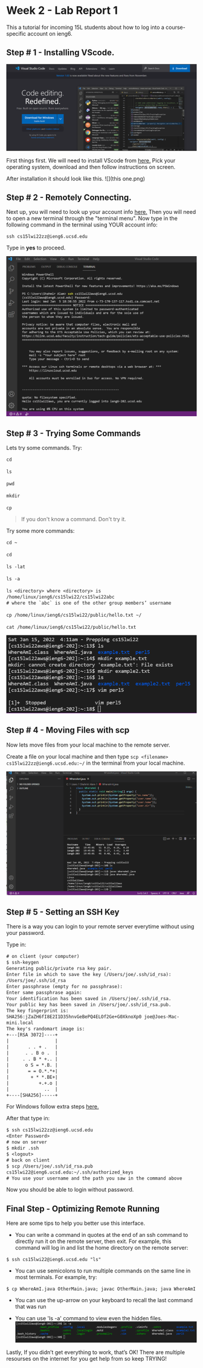 # Week 2 - Lab Report 1

This a tutorial for incoming 15L students about how to log into a course-specific account on ieng6.

## Step # 1 - Installing VScode.

![](SS1.png)

First things first. We will need to install VScode from [here.](https://code.visualstudio.com/) Pick your operating system, download and then follow instructions on screen.

After installation it should look like this.
![](this one.png)

## Step # 2 - Remotely Connecting.

Next up, you will need to look up your account info [here.](https://sdacs.ucsd.edu/~icc/index.php) Then you will need to open a new terminal through the "terminal menu". Now type in the following command in the terminal using YOUR account info:

```
ssh cs15lwi22zz@ieng6.ucsd.edu
```

Type in __yes__ to proceed.

![](SS2.png)

## Step # 3 - Trying Some Commands

Lets try some commands.
Try:

```
cd

ls

pwd

mkdir

cp
```

> If you don't know a command. Don't try it.

Try some more commands:

```
cd ~

cd

ls -lat

ls -a

ls <directory> where <directory> is /home/linux/ieng6/cs15lwi22/cs15lwi22abc
# where the `abc` is one of the other group members’ username

cp /home/linux/ieng6/cs15lwi22/public/hello.txt ~/

cat /home/linux/ieng6/cs15lwi22/public/hello.txt
```

![](SS3.png)

## Step # 4 - Moving Files with scp

Now lets move files from your local machine to the remote server.

Create a file on your local machine and then type
`scp <filename> cs15lwi22zz@ieng6.ucsd.edu:~/`
  in the terminal from your local machine.

![](SS4.png)

## Step # 5 - Setting an SSH Key

There is a way you can login to your remote server everytime without using your password.

Type in:
```
# on client (your computer)
$ ssh-keygen
Generating public/private rsa key pair.
Enter file in which to save the key (/Users/joe/.ssh/id_rsa): /Users/joe/.ssh/id_rsa
Enter passphrase (empty for no passphrase): 
Enter same passphrase again: 
Your identification has been saved in /Users/joe/.ssh/id_rsa.
Your public key has been saved in /Users/joe/.ssh/id_rsa.pub.
The key fingerprint is:
SHA256:jZaZH6fI8E2I1D35hnvGeBePQ4ELOf2Ge+G0XknoXp0 joe@Joes-Mac-mini.local
The key's randomart image is:
+---[RSA 3072]----+
|                 |
|       . . + .   |
|      . . B o .  |
|     . . B * +.. |
|      o S = *.B. |
|       = = O.*.*+|
|        + * *.BE+|
|           +.+.o |
|             ..  |
+----[SHA256]-----+
```

For Windows follow extra steps [here.](https://docs.microsoft.com/en-us/windows-server/administration/openssh/openssh_keymanagement#user-key-generation)

After that type in:
```
$ ssh cs15lwi22zz@ieng6.ucsd.edu
<Enter Password>
# now on server
$ mkdir .ssh
$ <logout>
# back on client
$ scp /Users/joe/.ssh/id_rsa.pub cs15lwi22@ieng6.ucsd.edu:~/.ssh/authorized_keys
# You use your username and the path you saw in the command above
```

Now you should be able to login without password.

## Final Step - Optimizing Remote Running

Here are some tips to help you better use this interface.

* You can write a command in quotes at the end of an ssh command to directly run it on the remote server, then exit. For example, this command will log in and list the home directory on the remote server:

```
$ ssh cs15lwi22@ieng6.ucsd.edu "ls"
```

* You can use semicolons to run multiple commands on the same line in most terminals. For example, try:

```
$ cp WhereAmI.java OtherMain.java; javac OtherMain.java; java WhereAmI
```

* You can use the up-arrow on your keyboard to recall the last command that was run

* You can use 'ls -a' command to view even the hidden files.
![](SS5.png)


Lastly, If you didn’t get everything to work, that’s OK! There are multiple resourses on the internet for you get help from so keep TRYING!
